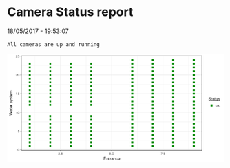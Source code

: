 Camera Status report
================
18/05/2017 - 19:53:07

    All cameras are up and running

![](camreport_files/figure-markdown_github/unnamed-chunk-2-1.png)
